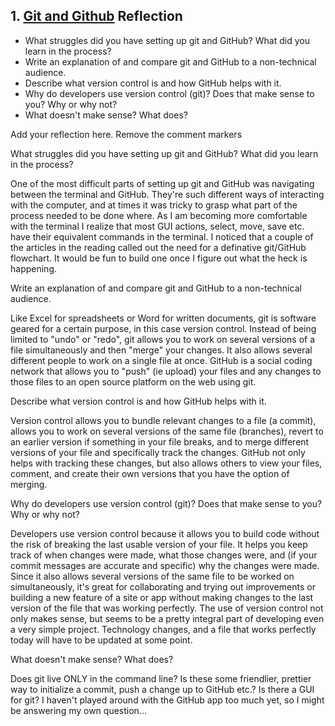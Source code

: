 ## 1. [Git and Github](1_get_started/readme.md) Reflection

* What struggles did you have setting up git and GitHub? What did you learn in the process?
* Write an explanation of and compare git and GitHub to a non-technical audience. 
* Describe what version control is and how GitHub helps with it.
* Why do developers use version control (git)? Does that make sense to you? Why or why not?
* What doesn't make sense? What does?

Add your reflection here. Remove the comment markers 

What struggles did you have setting up git and GitHub? What did you learn in the process?

One of the most difficult parts of setting up git and GitHub was navigating between the terminal and GitHub. They're such different ways of interacting with the computer, and at times it was tricky to grasp what part of the process needed to be done where. As I am becoming more comfortable with the terminal I realize that most GUI actions, select, move, save etc. have their equivalent commands in the terminal. I noticed that a couple of the articles in the reading called out the need for a definative git/GitHub flowchart. It would be fun to build one once I figure out what the heck is happening. 

Write an explanation of and compare git and GitHub to a non-technical audience. 

Like Excel for spreadsheets or Word for written documents, git is software geared for a certain purpose, in this case version control. Instead of being limited to "undo" or "redo", git allows you to work on several versions of a file simultaneously and then "merge" your changes. It also allows several different people to work on a single file at once. GitHub is a social coding network that allows you to "push" (ie upload) your files and any changes to those files to an open source platform on the web using git. 

Describe what version control is and how GitHub helps with it.

Version control allows you to bundle relevant changes to a file (a commit), allows you to work on several versions of the same file (branches), revert to an earlier version if something in your file breaks, and to merge different versions of your file and specifically track the changes. GitHub not only helps with tracking these changes, but also allows others to view your files, comment, and create their own versions that you have the option of merging. 

Why do developers use version control (git)? Does that make sense to you? Why or why not?

Developers use version control because it allows you to build code without the risk of breaking the last usable version of your file. It helps you keep track of when changes were made, what those changes were, and (if your commit messages are accurate and specific) why the changes were made. Since it also allows several versions of the same file to be worked on simultaneously, it's great for collaborating and trying out improvements or building a new feature of a site or app without making changes to the last version of the file that was working perfectly. The use of version control not only makes sense, but seems to be a pretty integral part of developing even a very simple project. Technology changes, and a file that works perfectly today will have to be updated at some point. 

What doesn't make sense? What does?

Does git live ONLY in the command line? Is these some friendlier, prettier way to initialize a commit, push a change up to GitHub etc.? Is there a GUI for git? I haven't played around with the GitHub app too much yet, so I might be answering my own question...




















